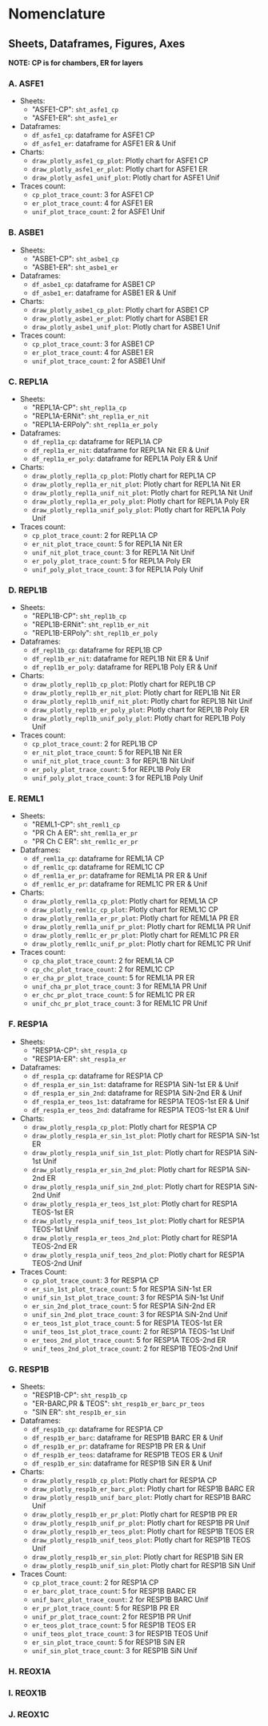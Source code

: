 # Nomenclature
## Sheets, Dataframes, Figures, Axes
**NOTE: CP is for chambers, ER for layers**

### A. ASFE1
* Sheets:
	- "ASFE1-CP": `sht_asfe1_cp`
	- "ASFE1-ER": `sht_asfe1_er`
* Dataframes:
	- `df_asfe1_cp`: dataframe for ASFE1 CP
	- `df_asfe1_er`: dataframe for ASFE1 ER & Unif
* Charts:
	- `draw_plotly_asfe1_cp_plot`: Plotly chart for ASFE1 CP
	- `draw_plotly_asfe1_er_plot`: Plotly chart for ASFE1 ER
	- `draw_plotly_asfe1_unif_plot`: Plotly chart for ASFE1 Unif
* Traces count:
	- `cp_plot_trace_count`: 3 for ASFE1 CP
	- `er_plot_trace_count`: 4 for ASFE1 ER
	- `unif_plot_trace_count`: 2 for ASFE1 Unif

### B. ASBE1
* Sheets:
	- "ASBE1-CP": `sht_asbe1_cp`
	- "ASBE1-ER": `sht_asbe1_er`
* Dataframes:
	- `df_asbe1_cp`: dataframe for ASBE1 CP
	- `df_asbe1_er`: dataframe for ASBE1 ER & Unif
* Charts:
	- `draw_plotly_asbe1_cp_plot`: Plotly chart for ASBE1 CP
	- `draw_plotly_asbe1_er_plot`: Plotly chart for ASBE1 ER
	- `draw_plotly_asbe1_unif_plot`: Plotly chart for ASBE1 Unif
* Traces count:
	- `cp_plot_trace_count`: 3 for ASBE1 CP
	- `er_plot_trace_count`: 4 for ASBE1 ER
	- `unif_plot_trace_count`: 2 for ASBE1 Unif

### C. REPL1A
* Sheets:
	- "REPL1A-CP": `sht_repl1a_cp`
	- "REPL1A-ERNit": `sht_repl1a_er_nit`
	- "REPL1A-ERPoly": `sht_repl1a_er_poly`
* Dataframes:
	- `df_repl1a_cp`: dataframe for REPL1A CP
	- `df_repl1a_er_nit`: dataframe for REPL1A Nit ER & Unif
	- `df_repl1a_er_poly`: dataframe for REPL1A Poly ER & Unif
* Charts:
	- `draw_plotly_repl1a_cp_plot`: Plotly chart for REPL1A CP
	- `draw_plotly_repl1a_er_nit_plot`: Plotly chart for REPL1A Nit ER
	- `draw_plotly_repl1a_unif_nit_plot`: Plotly chart for REPL1A Nit Unif
	- `draw_plotly_repl1a_er_poly_plot`: Plotly chart for REPL1A Poly ER
	- `draw_plotly_repl1a_unif_poly_plot`: Plotly chart for REPL1A Poly Unif
* Traces count:
	- `cp_plot_trace_count`: 2 for REPL1A CP
	- `er_nit_plot_trace_count`: 5 for REPL1A Nit ER
	- `unif_nit_plot_trace_count`: 3 for REPL1A Nit Unif
	- `er_poly_plot_trace_count`: 5 for REPL1A Poly ER
	- `unif_poly_plot_trace_count`: 3 for REPL1A Poly Unif

### D. REPL1B
* Sheets:
	- "REPL1B-CP": `sht_repl1b_cp`
	- "REPL1B-ERNit": `sht_repl1b_er_nit`
	- "REPL1B-ERPoly": `sht_repl1b_er_poly`
* Dataframes:
	- `df_repl1b_cp`: dataframe for REPL1B CP
	- `df_repl1b_er_nit`: dataframe for REPL1B Nit ER & Unif
	- `df_repl1b_er_poly`: dataframe for REPL1B Poly ER & Unif
* Charts:
	- `draw_plotly_repl1b_cp_plot`: Plotly chart for REPL1B CP
	- `draw_plotly_repl1b_er_nit_plot`: Plotly chart for REPL1B Nit ER
	- `draw_plotly_repl1b_unif_nit_plot`: Plotly chart for REPL1B Nit Unif
	- `draw_plotly_repl1b_er_poly_plot`: Plotly chart for REPL1B Poly ER
	- `draw_plotly_repl1b_unif_poly_plot`: Plotly chart for REPL1B Poly Unif
* Traces count:
	- `cp_plot_trace_count`: 2 for REPL1B CP
	- `er_nit_plot_trace_count`: 5 for REPL1B Nit ER
	- `unif_nit_plot_trace_count`: 3 for REPL1B Nit Unif
	- `er_poly_plot_trace_count`: 5 for REPL1B Poly ER
	- `unif_poly_plot_trace_count`: 3 for REPL1B Poly Unif

### E. REML1
* Sheets:
	- "REML1-CP": `sht_reml1_cp`
	- "PR Ch A ER": `sht_reml1a_er_pr`
	- "PR Ch C ER": `sht_reml1c_er_pr`
* Dataframes:
	- `df_reml1a_cp`: dataframe for REML1A CP
	- `df_reml1c_cp`: dataframe for REML1C CP
	- `df_reml1a_er_pr`: dataframe for REML1A PR ER & Unif
	- `df_reml1c_er_pr`: dataframe for REML1C PR ER & Unif
* Charts:
	- `draw_plotly_reml1a_cp_plot`: Plotly chart for REML1A CP
	- `draw_plotly_reml1c_cp_plot`: Plotly chart for REML1C CP
	- `draw_plotly_reml1a_er_pr_plot`: Plotly chart for REML1A PR ER
	- `draw_plotly_reml1a_unif_pr_plot`: Plotly chart for REML1A PR Unif
	- `draw_plotly_reml1c_er_pr_plot`: Plotly chart for REML1C PR ER
	- `draw_plotly_reml1c_unif_pr_plot`: Plotly chart for REML1C PR Unif
* Traces count:
	- `cp_cha_plot_trace_count`: 2 for REML1A CP
	- `cp_chc_plot_trace_count`: 2 for REML1C CP
	- `er_cha_pr_plot_trace_count`: 5 for REML1A PR ER
	- `unif_cha_pr_plot_trace_count`: 3 for REML1A PR Unif
	- `er_chc_pr_plot_trace_count`: 5 for REML1C PR ER
	- `unif_chc_pr_plot_trace_count`: 3 for REML1C PR Unif

### F. RESP1A
* Sheets:
	- "RESP1A-CP": `sht_resp1a_cp`
	- "RESP1A-ER": `sht_resp1a_er`
* Dataframes:
	- `df_resp1a_cp`: dataframe for RESP1A CP
	- `df_resp1a_er_sin_1st`: dataframe for RESP1A SiN-1st ER & Unif
	- `df_resp1a_er_sin_2nd`: dataframe for RESP1A SiN-2nd ER & Unif
	- `df_resp1a_er_teos_1st`: dataframe for RESP1A TEOS-1st ER & Unif
	- `df_resp1a_er_teos_2nd`: dataframe for RESP1A TEOS-1st ER & Unif
* Charts:
	- `draw_plotly_resp1a_cp_plot`: Plotly chart for RESP1A CP
	- `draw_plotly_resp1a_er_sin_1st_plot`: Plotly chart for RESP1A SiN-1st ER
	- `draw_plotly_resp1a_unif_sin_1st_plot`: Plotly chart for RESP1A SiN-1st Unif
	- `draw_plotly_resp1a_er_sin_2nd_plot`: Plotly chart for RESP1A SiN-2nd ER
	- `draw_plotly_resp1a_unif_sin_2nd_plot`: Plotly chart for RESP1A SiN-2nd Unif
	- `draw_plotly_resp1a_er_teos_1st_plot`: Plotly chart for RESP1A TEOS-1st ER
	- `draw_plotly_resp1a_unif_teos_1st_plot`: Plotly chart for RESP1A TEOS-1st Unif
	- `draw_plotly_resp1a_er_teos_2nd_plot`: Plotly chart for RESP1A TEOS-2nd ER
	- `draw_plotly_resp1a_unif_teos_2nd_plot`: Plotly chart for RESP1A TEOS-2nd Unif
* Traces Count:
	- `cp_plot_trace_count`: 3 for RESP1A CP
	- `er_sin_1st_plot_trace_count`: 5 for RESP1A SiN-1st ER
	- `unif_sin_1st_plot_trace_count`: 3 for RESP1A SiN-1st Unif
	- `er_sin_2nd_plot_trace_count`: 5 for RESP1A SiN-2nd ER
	- `unif_sin_2nd_plot_trace_count`: 3 for RESP1A SiN-2nd Unif
	- `er_teos_1st_plot_trace_count`: 5 for RESP1A TEOS-1st ER
	- `unif_teos_1st_plot_trace_count`: 2 for RESP1A TEOS-1st Unif
	- `er_teos_2nd_plot_trace_count`: 5 for RESP1A TEOS-2nd ER
	- `unif_teos_2nd_plot_trace_count`: 2 for RESP1B TEOS-2nd Unif

### G. RESP1B
* Sheets:
	- "RESP1B-CP": `sht_resp1b_cp`
	- "ER-BARC,PR & TEOS": `sht_resp1b_er_barc_pr_teos`
	- "SIN ER": `sht_resp1b_er_sin`
* Dataframes:
	- `df_resp1b_cp`: dataframe for RESP1A CP
	- `df_resp1b_er_barc`: dataframe for RESP1B BARC ER & Unif
	- `df_resp1b_er_pr`: dataframe for RESP1B PR ER & Unif
	- `df_resp1b_er_teos`: dataframe for RESP1B TEOS ER & Unif
	- `df_resp1b_er_sin`: dataframe for RESP1B SiN ER & Unif
* Charts:
	- `draw_plotly_resp1b_cp_plot`: Plotly chart for RESP1A CP
	- `draw_plotly_resp1b_er_barc_plot`: Plotly chart for RESP1B BARC ER
	- `draw_plotly_resp1b_unif_barc_plot`: Plotly chart for RESP1B BARC Unif
	- `draw_plotly_resp1b_er_pr_plot`: Plotly chart for RESP1B PR ER
	- `draw_plotly_resp1b_unif_pr_plot`: Plotly chart for RESP1B PR Unif
	- `draw_plotly_resp1b_er_teos_plot`: Plotly chart for RESP1B TEOS ER
	- `draw_plotly_resp1b_unif_teos_plot`: Plotly chart for RESP1B TEOS Unif
	- `draw_plotly_resp1b_er_sin_plot`: Plotly chart for RESP1B SiN ER
	- `draw_plotly_resp1b_unif_sin_plot`: Plotly chart for RESP1B SiN Unif
* Traces Count:
	- `cp_plot_trace_count`: 2 for RESP1A CP
	- `er_barc_plot_trace_count`: 5 for RESP1B BARC ER
	- `unif_barc_plot_trace_count`: 2 for RESP1B BARC Unif
	- `er_pr_plot_trace_count`: 5 for RESP1B PR ER
	- `unif_pr_plot_trace_count`: 2 for RESP1B PR Unif
	- `er_teos_plot_trace_count`: 5 for RESP1B TEOS ER
	- `unif_teos_plot_trace_count`: 3 for RESP1B TEOS Unif
	- `er_sin_plot_trace_count`: 5 for RESP1B SiN ER
	- `unif_sin_plot_trace_count`: 3 for RESP1B SiN Unif

### H. REOX1A

### I. REOX1B

### J. REOX1C



